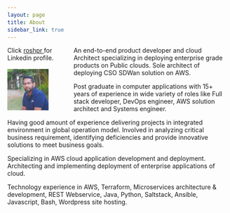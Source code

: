 ```yaml
---
layout: page
title: About
sidebar_link: true
---
```

<div>
    <div style="float:left;width: 30%">
    Click <a href="https://www.linkedin.com/in/roshpr/" target="_blank"> roshpr </a> for Linkedin profile.
    <br><br>
    <img  src="https://github.com/roshpr/roshpr.github.com/blob/master/_images/thump_me.jpeg?raw=true" alt="me"> 
    </div>
</div>
<p class="message">
An end-to-end product developer and cloud Architect specializing in deploying enterprise grade products on Public clouds. Sole architect of deploying CSO SDWan solution on AWS.
</p>
<div>
<p class="message">
Post graduate in computer applications with 15+ years of experience in wide variety of roles like Full stack developer, 
DevOps engineer, AWS solution architect and Systems engineer.
</p>
<p class="message">
  Having good amount of experience delivering projects in integrated environment in global operation model. 
  Involved in analyzing critical business requirement, identifying deficiencies and provide innovative 
  solutions to meet business goals.
</p>
<p class="message">
Specializing in AWS cloud application development and deployment. Architecting and implementing deployment 
of enterprise applications of cloud.
</p>
<p class="message">
Technology experience in AWS, Terraform, Microservices architecture & development, REST Webservice, Java, Python, Saltstack, Ansible, Javascript, Bash, Wordpress site hosting. 
</p>
</div>